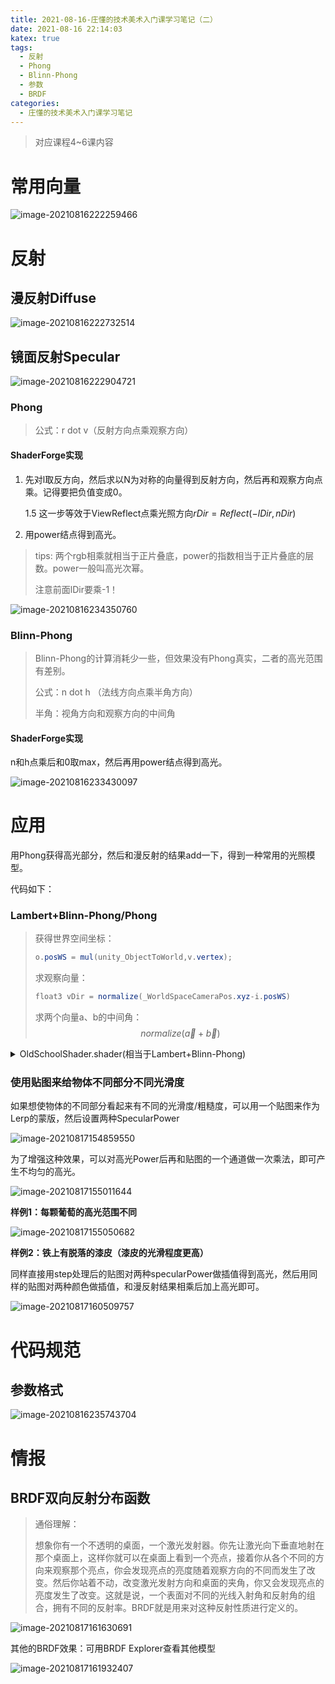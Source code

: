 ```yaml
---
title: 2021-08-16-庄懂的技术美术入门课学习笔记（二）
date: 2021-08-16 22:14:03
katex: true
tags:
  - 反射
  - Phong
  -	Blinn-Phong
  - 参数
  - BRDF
categories:
  - 庄懂的技术美术入门课学习笔记
---
```


> 对应课程4~6课内容

# 常用向量



![image-20210816222259466](D:\Blog\blog\images\2021-08-16-庄懂的技术美术入门课学习笔记（二）\image-20210816222259466.png)

# 反射

## 漫反射Diffuse

![image-20210816222732514](D:\Blog\blog\images\2021-08-16-庄懂的技术美术入门课学习笔记（二）\image-20210816222732514.png)

## 镜面反射Specular

![image-20210816222904721](D:\Blog\blog\images\2021-08-16-庄懂的技术美术入门课学习笔记（二）\image-20210816222904721.png)

### Phong

> 公式：r dot v（反射方向点乘观察方向）

#### ShaderForge实现

1. 先对l取反方向，然后求以N为对称的向量得到反射方向，然后再和观察方向点乘。记得要把负值变成0。

   1.5 这一步等效于ViewReflect点乘光照方向$rDir=Reflect(-lDir,nDir)$
   
2. 用power结点得到高光。

> tips: 两个rgb相乘就相当于正片叠底，power的指数相当于正片叠底的层数。power一般叫高光次幂。
>
> 注意前面lDir要乘-1！

![image-20210816234350760](D:\Blog\blog\images\2021-08-16-庄懂的技术美术入门课学习笔记（二）\image-20210816234350760.png)

### Blinn-Phong

> Blinn-Phong的计算消耗少一些，但效果没有Phong真实，二者的高光范围有差别。
>
> 公式：n dot h （法线方向点乘半角方向）
>
> 半角：视角方向和观察方向的中间角

#### ShaderForge实现

n和h点乘后和0取max，然后再用power结点得到高光。

![image-20210816233430097](D:\Blog\blog\images\2021-08-16-庄懂的技术美术入门课学习笔记（二）\image-20210816233430097.png)







# 应用

用Phong获得高光部分，然后和漫反射的结果add一下，得到一种常用的光照模型。

代码如下：

### Lambert+Blinn-Phong/Phong

> 获得世界空间坐标：
>
> ```c#
> o.posWS = mul(unity_ObjectToWorld,v.vertex);
> ```
>
> 求观察向量：
>
> ```c#
> float3 vDir = normalize(_WorldSpaceCameraPos.xyz-i.posWS)
> ```
>
> 求两个向量a、b的中间角：
> $$ normalize(\vec{a}+\vec{b}) $$



<details>
	<summary>OldSchoolShader.shader(相当于Lambert+Blinn-Phong)</summary>



```c#
Shader "Class2/OldSchoolShader" {
    Properties {
		_MainCol("颜色",color)=(1.0,1.0,1.0,1.0)
		_SpecularPow("高光次幂",range(1,90))=30
    }
    SubShader {
        Tags {
            "RenderType"="Opaque"
        }
        LOD 100
        Pass {
            Name "FORWARD"
            Tags {
                "LightMode"="ForwardBase"
            }
            
            
            CGPROGRAM
            #pragma vertex vert
            #pragma fragment frag
            #include "UnityCG.cginc"
            #pragma multi_compile_fwdbase_fullshadows
            #pragma multi_compile_fog
            #pragma target 3.0

			uniform float3 _MainCol;
			uniform float _SpecularPow;
            struct VertexInput {
                float4 vertex : POSITION;
				float3 normal : NORMAL;//获取法线信息
            };
            struct VertexOutput {
                float4 posCS : SV_POSITION;
				float3 posWS : TEXCOORD0;
				float3 nDirWS : TEXCOORD1;
				
            };
            VertexOutput vert (VertexInput v) {
                VertexOutput o = (VertexOutput)0;
                o.posCS = UnityObjectToClipPos( v.vertex );//转换到裁剪空间
				o.posWS = mul(unity_ObjectToWorld,v.vertex);//世界空间
				o.nDirWS = UnityObjectToWorldNormal(v.normal);//由模型法线信息换算的世界空间法线信息

                return o;
            }
            float4 frag(VertexOutput i) : COLOR {
////// Lighting:
////// Emissive:
				//准备向量 
				float3 nDir = i.nDirWS;
				float3 lDir = normalize(_WorldSpaceLightPos0.xyz);//Pos0是平行光，xyz代表方向坐标，这里最好做一下正则化
				float3 vDir = normalize(_WorldSpaceCameraPos.xyz-i.posWS);
				float3 hDir = normalize(vDir+lDir);
				float3 rDir = reflect(-lDir,nDir);

				//中间值
				
				float nDotl = dot(nDir, lDir );//点乘
				float nDoth = dot(nDir,hDir);//Blinn-Phong
				float rDotv= dot(rDir,vDir);//Phong

				//光照模型
				float lambert = max(0.0, nDotl);//把负数部分取0
				float blinnPhong = pow(max(0.0,nDoth),_SpecularPow);
				float phong = pow(max(0.0,rDotv),_SpecularPow);
				float3 finalBP = _MainCol * lambert + blinnPhong;
				float3 finalP = _MainCol * lambert + phong;

                return float4(finalBP,1.0);//注意代码规范，转化为float4 rgba
            }
            ENDCG
        }
    }
    FallBack "Diffuse"
}
```

</details>


### 使用贴图来给物体不同部分不同光滑度
如果想使物体的不同部分看起来有不同的光滑度/粗糙度，可以用一个贴图来作为Lerp的蒙版，然后设置两种SpecularPower

![image-20210817154859550](D:\Blog\blog\images\2021-08-16-庄懂的技术美术入门课学习笔记（二）\image-20210817154859550.png)

为了增强这种效果，可以对高光Power后再和贴图的一个通道做一次乘法，即可产生不均匀的高光。

![image-20210817155011644](D:\Blog\blog\images\2021-08-16-庄懂的技术美术入门课学习笔记（二）\image-20210817155011644.png)

**样例1：每颗葡萄的高光范围不同**

![image-20210817155050682](D:\Blog\blog\images\2021-08-16-庄懂的技术美术入门课学习笔记（二）\image-20210817155050682.png)

**样例2：铁上有脱落的漆皮（漆皮的光滑程度更高）**

同样直接用step处理后的贴图对两种specularPower做插值得到高光，然后用同样的贴图对两种颜色做插值，和漫反射结果相乘后加上高光即可。

![image-20210817160509757](D:\Blog\blog\images\2021-08-16-庄懂的技术美术入门课学习笔记（二）\image-20210817160509757.png)


# 代码规范

## 参数格式

![image-20210816235743704](D:\Blog\blog\images\2021-08-16-庄懂的技术美术入门课学习笔记（二）\image-20210816235743704.png)

# 情报

## BRDF双向反射分布函数

> 通俗理解：
>
> 想象你有一个不透明的桌面，一个激光发射器。你先让激光向下垂直地射在那个桌面上，这样你就可以在桌面上看到一个亮点，接着你从各个不同的方向来观察那个亮点，你会发现亮点的亮度随着观察方向的不同而发生了改变。然后你站着不动，改变激光发射方向和桌面的夹角，你又会发现亮点的亮度发生了改变。这就是说，一个表面对不同的光线入射角和反射角的组合，拥有不同的反射率。BRDF就是用来对这种反射性质进行定义的。

![image-20210817161630691](D:\Blog\blog\images\2021-08-16-庄懂的技术美术入门课学习笔记（二）\image-20210817161630691.png)

其他的BRDF效果：可用BRDF Explorer查看其他模型

![image-20210817161932407](D:\Blog\blog\images\2021-08-16-庄懂的技术美术入门课学习笔记（二）\image-20210817161932407.png)

